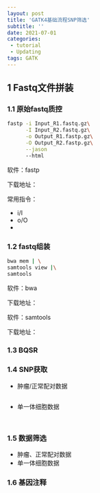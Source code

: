 ```yaml
---
layout: post
title: 'GATK4基础流程SNP筛选'
subtitle: ''
date: 2021-07-01
categories:
 - tutorial
 - Updating
tags: GATK
---
```


## 1 Fastq文件拼装

### 1.1 原始fastq质控

```bash
fastp -i Input_R1.fastq.gz\
      -I Input_R2.fastq.gz\
      -o Output_R1.fastp.gz\
      -O Output_R2.fastp.gz\
      --jason
      --html
```

软件：fastp

下载地址：

常用指令：

- i/I
- o/O
- 

### 1.2 fastq组装

```bash
bwa mem | \
samtools view |\
samtools
```

软件：bwa

下载地址：

软件：samtools

下载地址：

### 1.3 BQSR

### 1.4 SNP获取

- 肿瘤/正常配对数据

  ```
  ```

  

- 单一体细胞数据

  ```
  
  
  ```

### 1.5 数据筛选

- 肿瘤、正常配对数据
- 单一体细胞数据

### 1.6 基因注释

